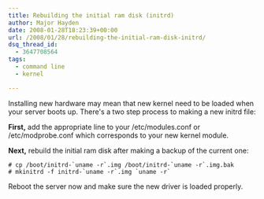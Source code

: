```yaml
---
title: Rebuilding the initial ram disk (initrd)
author: Major Hayden
date: 2008-01-28T18:23:39+00:00
url: /2008/01/28/rebuilding-the-initial-ram-disk-initrd/
dsq_thread_id:
  - 3647708564
tags:
  - command line
  - kernel

---
```

Installing new hardware may mean that new kernel need to be loaded when your server boots up. There's a two step process to making a new initrd file:

**First,** add the appropriate line to your /etc/modules.conf or /etc/modprobe.conf which corresponds to your new kernel module.

**Next,** rebuild the initial ram disk after making a backup of the current one:

```
# cp /boot/initrd-`uname -r`.img /boot/initrd-`uname -r`.img.bak
# mkinitrd -f initrd-`uname -r`.img `uname -r`
```

Reboot the server now and make sure the new driver is loaded properly.
